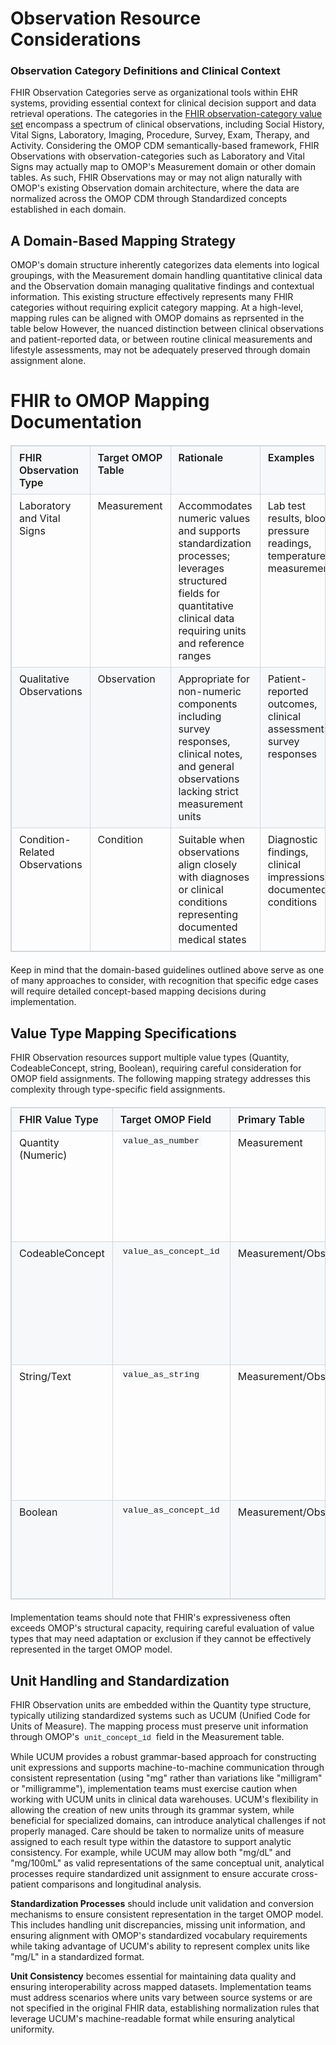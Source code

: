 # Observation Resource Considerations
### Observation Category Definitions and Clinical Context
FHIR Observation Categories serve as organizational tools within EHR systems, providing essential context for clinical decision support and data retrieval operations. The categories in the [FHIR observation-category value set](https://www.hl7.org/fhir/R4B/codesystem-observation-category.html) encompass a spectrum of clinical observations, including Social History, Vital Signs, Laboratory, Imaging, Procedure, Survey, Exam, Therapy, and Activity. Considering the OMOP CDM semantically-based framework, FHIR Observations with observation-categories such as Laboratory and Vital Signs may actually map to OMOP's Measurement domain or other domain tables. As such, FHIR Observations may or may not align naturally with OMOP's existing Observation domain architecture, where the data are normalized across the OMOP CDM through Standardized concepts established in each domain. 

## A Domain-Based Mapping Strategy
OMOP's domain structure inherently categorizes data elements into logical groupings, with the Measurement domain handling quantitative clinical data and the Observation domain managing qualitative findings and contextual information. This existing structure effectively represents many FHIR categories without requiring explicit category mapping. At a high-level, mapping rules can be aligned with OMOP domains as reprsented in the table below However, the nuanced distinction between clinical observations and patient-reported data, or between routine clinical measurements and lifestyle assessments, may not be adequately preserved through domain assignment alone. 

# FHIR to OMOP Mapping Documentation

<style>
    table {
        border-collapse: collapse;
        width: 100%;
        margin: 20px 0;
        border: 1px solid #d0d7de;
    }
    
    th, td {
        border: 1px solid #d0d7de;
        padding: 8px 12px;
        text-align: left;
        vertical-align: top;
    }
    
    th {
        background-color: #f6f8fa;
        font-weight: 600;
    }
    
    tr:nth-child(even) {
        background-color: #f6f8fa;
    }
    
    code {
        background-color: #f6f8fa;
        border-radius: 3px;
        padding: 2px 4px;
        font-family: 'SFMono-Regular', Consolas, 'Liberation Mono', Menlo, monospace;
        font-size: 85%;
    }
</style>

<table>
    <thead>
        <tr>
            <th>FHIR Observation Type</th>
            <th>Target OMOP Table</th>
            <th>Rationale</th>
            <th>Examples</th>
        </tr>
    </thead>
    <tbody>
        <tr>
            <td>Laboratory and Vital Signs</td>
            <td>Measurement</td>
            <td>Accommodates numeric values and supports standardization processes; leverages structured fields for quantitative clinical data requiring units and reference ranges</td>
            <td>Lab test results, blood pressure readings, temperature measurements</td>
        </tr>
        <tr>
            <td>Qualitative Observations</td>
            <td>Observation</td>
            <td>Appropriate for non-numeric components including survey responses, clinical notes, and general observations lacking strict measurement units</td>
            <td>Patient-reported outcomes, clinical assessments, survey responses</td>
        </tr>
        <tr>
            <td>Condition-Related Observations</td>
            <td>Condition</td>
            <td>Suitable when observations align closely with diagnoses or clinical conditions representing documented medical states</td>
            <td>Diagnostic findings, clinical impressions, documented conditions</td>
        </tr>
    </tbody>
</table>

Keep in mind that the domain-based guidelines outlined above serve as one of many approaches to consider, with recognition that specific edge cases will require detailed concept-based mapping decisions during implementation.

## Value Type Mapping Specifications

FHIR Observation resources support multiple value types (Quantity, CodeableConcept, string, Boolean), requiring careful consideration for OMOP field assignments. The following mapping strategy addresses this complexity through type-specific field assignments.

<table>
    <thead>
        <tr>
            <th>FHIR Value Type</th>
            <th>Target OMOP Field</th>
            <th>Primary Table</th>
            <th>Description</th>
            <th>Examples</th>
        </tr>
    </thead>
    <tbody>
        <tr>
            <td>Quantity (Numeric)</td>
            <td><code>value_as_number</code></td>
            <td>Measurement</td>
            <td>Preserves quantitative nature of clinical measurements while maintaining data integrity</td>
            <td>Laboratory test results, vital sign measurements, dosage amounts</td>
        </tr>
        <tr>
            <td>CodeableConcept</td>
            <td><code>value_as_concept_id</code></td>
            <td>Measurement/Observation</td>
            <td>Ensures semantic consistency and enables standardized clinical queries using standardized terminologies</td>
            <td>SNOMED CT codes, LOINC codes, ICD-10 codes</td>
        </tr>
        <tr>
            <td>String/Text</td>
            <td><code>value_as_string</code></td>
            <td>Measurement/Observation</td>
            <td>Maintains descriptive clinical information that cannot be effectively represented through numeric or coded values</td>
            <td>Patient-reported descriptions, free-text observations, clinical notes</td>
        </tr>
        <tr>
            <td>Boolean</td>
            <td><code>value_as_concept_id</code></td>
            <td>Measurement/Observation</td>
            <td>Typically mapped to standardized Yes/No concepts in OMOP vocabulary</td>
            <td>Presence/absence indicators, binary clinical assessments</td>
        </tr>
    </tbody>
</table>

Implementation teams should note that FHIR's expressiveness often exceeds OMOP's structural capacity, requiring careful evaluation of value types that may need adaptation or exclusion if they cannot be effectively represented in the target OMOP model.

## Unit Handling and Standardization
FHIR Observation units are embedded within the Quantity type structure, typically utilizing standardized systems such as UCUM (Unified Code for Units of Measure). The mapping process must preserve unit information through OMOP's `unit_concept_id` field in the Measurement table.

While UCUM provides a robust grammar-based approach for constructing unit expressions and supports machine-to-machine communication through consistent representation (using "mg" rather than variations like "milligram" or "milligramme"), implementation teams must exercise caution when working with UCUM units in clinical data warehouses. UCUM's flexibility in allowing the creation of new units through its grammar system, while beneficial for specialized domains, can introduce analytical challenges if not properly managed. Care should be taken to normalize units of measure assigned to each result type within the datastore to support analytic consistency. For example, while UCUM may allow both "mg/dL" and "mg/100mL" as valid representations of the same conceptual unit, analytical processes require standardized unit assignment to ensure accurate cross-patient comparisons and longitudinal analysis.

**Standardization Processes** should include unit validation and conversion mechanisms to ensure consistent representation in the target OMOP model. This includes handling unit discrepancies, missing unit information, and ensuring alignment with OMOP's standardized vocabulary requirements while taking advantage of UCUM's ability to represent complex units like "mg/L" in a standardized format.

**Unit Consistency** becomes essential for maintaining data quality and ensuring interoperability across mapped datasets. Implementation teams must address scenarios where units vary between source systems or are not specified in the original FHIR data, establishing normalization rules that leverage UCUM's machine-readable format while ensuring analytical uniformity.
